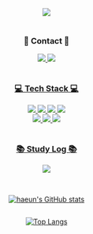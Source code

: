 <div align="center">

<img src="https://capsule-render.vercel.app/api?type=cylinder&color=black&height=120&section=header&text=haeun's%20git%20&fontSize=60&fontColor=ff87ca"/>
</br>
</br>

### 💓 Contact 💓 

<a href="https://www.instagram.com/hav_a_gr8_dae/"><img src="https://img.shields.io/badge/Instagram-black?labelColor=black?style=for-the-badge&logo=instagram&logoColor=pink">
<a href="mailto:eileen0228@naver.com"><img src="https://img.shields.io/badge/email-black?labelColor=black?style=for-the-badge&logo=mail.ru&logoColor=white">
</br>
</br>

### 💻 Tech Stack 💻

<img src="https://img.shields.io/badge/C++-black?labelColor=white?style=for-the-badge&logo=cplusplus&logoColor=blue">
<img src="https://img.shields.io/badge/Python-black?labelColor=whitestyle=for-the-badge&logo=python&logoColor=lightpurple">
<img src="https://img.shields.io/badge/JavaScript-black?labelColor=whitestyle=for-the-badge&logo=JavaScript&logoColor=yellow">
<img src="https://img.shields.io/badge/React-black?labelColor=whitestyle=for-the-badge&logo=React&logoColor=Skyblue">
</br>
<img src="https://img.shields.io/badge/Node.js-black?labelColor=whitestyle=for-the-badge&logo=Node.js&logoColor=green">
<img src="https://img.shields.io/badge/HTML5-black?labelColor=whitestyle=for-the-badge&logo=HTML5&logoColor=red">
<img src="https://img.shields.io/badge/CSS3-black?labelColor=whitestyle=for-the-badge&logo=CSS3&logoColor=orange">
</br>
</br>

### 📚 Study Log 📚

<a href="https://www.notion.so/cf083a40664a488d9bf531a410bbcbbe?pvs=4"><img src="https://img.shields.io/badge/Notion-black?labelColor=whitestyle=for-the-badge&logo=notion&logoColor=ff87ca">
</br>
</br>

<div style="display:flex; flex-direction:column;">
  
  ![haeun's GitHub stats](https://github-readme-stats.vercel.app/api?username=haeun0228&hide=stars&hide_rank=true&count_private=true&show_icons=true&theme=transparent&title_color=000000&icon_color=ff87ca&text_color=ff87ca)

  [![Top Langs](https://github-readme-stats.vercel.app/api/top-langs/?username=haeun0228&show_icons=true&layout=compact&title_color=000000&text_color=ff87ca)](https://github.com/haeun0228)

</div>

</div>




